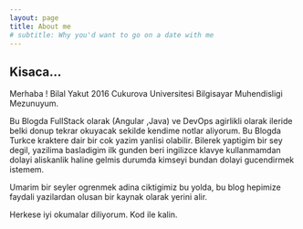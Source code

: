 ```yaml
---
layout: page
title: About me
# subtitle: Why you'd want to go on a date with me
---
```


## Kisaca... 

Merhaba ! Bilal Yakut 2016 Cukurova Universitesi Bilgisayar Muhendisligi Mezunuyum.


Bu Blogda FullStack olarak (Angular ,Java) ve DevOps agirlikli olarak ileride belki donup tekrar okuyacak sekilde kendime notlar aliyorum.
Bu Blogda Turkce kraktere dair bir cok yazim yanlisi olabilir. Bilerek yaptigim bir sey degil, yazilima basladigim ilk gunden beri ingilizce klavye kullanmamdan dolayi aliskanlik haline gelmis durumda kimseyi bundan dolayi gucendirmek istemem.

Umarim bir seyler ogrenmek adina ciktigimiz bu yolda, bu blog hepimize faydali yazilardan olusan bir kaynak olarak yerini alir.

Herkese iyi okumalar diliyorum. Kod ile kalin.
